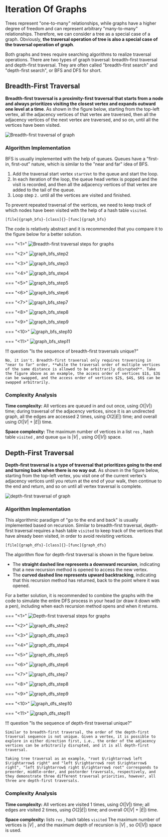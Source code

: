 # Iteration Of Graphs

Trees represent "one-to-many" relationships, while graphs have a higher degree of freedom and can represent arbitrary "many-to-many" relationships. Therefore, we can consider a tree as a special case of a graph. Obviously, **the traversal operation of tree is also a special case of the traversal operation of graph**.

Both graphs and trees require searching algorithms to realize traversal operations. There are two types of graph traversal: breadth-first traversal and depth-first traversal. They are often called "breadth-first search" and "depth-first search", or BFS and DFS for short.

## Breadth-First Traversal

**Breadth-first traversal is a proximity-first traversal that starts from a node and always prioritizes visiting the closest vertex and expands outward one level at a time**. As shown in the figure below, starting from the top-left vertex, all the adjacency vertices of that vertex are traversed, then all the adjacency vertices of the next vertex are traversed, and so on, until all the vertices have been visited.

![Breadth-first traversal of graph](graph_traversal.assets/graph_bfs.png)

### Algorithm Implementation

BFS is usually implemented with the help of queues. Queues have a "first-in, first-out" nature, which is similar to the "near and far" idea of BFS.

1. Add the traversal start vertex `startVet` to the queue and start the loop.
2. In each iteration of the loop, the queue head vertex is popped and the visit is recorded, and then all the adjacency vertices of that vertex are added to the tail of the queue.
3. Loop step `2.` until all the vertices are visited and finished.

To prevent repeated traversal of the vertices, we need to keep track of which nodes have been visited with the help of a hash table `visited`.

```src
[file]{graph_bfs}-[class]{}-[func]{graph_bfs}
```

The code is relatively abstract and it is recommended that you compare it to the figure below for a better solution.

=== "<1>"
    ![Breadth-first traversal steps for graphs](graph_traversal.assets/graph_bfs_step1.png)

=== "<2>"
    ![graph_bfs_step2](graph_traversal.assets/graph_bfs_step2.png)

=== "<3>"
    ![graph_bfs_step3](graph_traversal.assets/graph_bfs_step3.png)

=== "<4>"
    ![graph_bfs_step4](graph_traversal.assets/graph_bfs_step4.png)

=== "<5>"
    ![graph_bfs_step5](graph_traversal.assets/graph_bfs_step5.png)

=== "<6>"
    ![graph_bfs_step6](graph_traversal.assets/graph_bfs_step6.png)

=== "<7>"
    ![graph_bfs_step7](graph_traversal.assets/graph_bfs_step7.png)

=== "<8>"
    ![graph_bfs_step8](graph_traversal.assets/graph_bfs_step8.png)

=== "<9>"
    ![graph_bfs_step9](graph_traversal.assets/graph_bfs_step9.png)

=== "<10>"
    ![graph_bfs_step10](graph_traversal.assets/graph_bfs_step10.png)

=== "<11>"
    ![graph_bfs_step11](graph_traversal.assets/graph_bfs_step11.png)

!!! question "Is the sequence of breadth-first traversals unique?"

    No, it isn't. Breadth-first traversal only requires traversing in "near to far" order, **while the traversal order of multiple vertices of the same distance is allowed to be arbitrarily disrupted**. Take the figure above as an example, the access order of vertices $1$, $3$ can be swapped, and the access order of vertices $2$, $4$, $6$ can be swapped arbitrarily.

### Complexity Analysis

**Time complexity:** All vertices are queued in and out once, using $O(|V|)$ time; during traversal of the adjacency vertices, since it is an undirected graph, all the edges are accessed $2$ times, using $O(2|E|)$ time; and overall using $O(|V| + |E|)$ time.

**Space complexity:** The maximum number of vertices in a list `res` , hash table `visited` , and queue `que` is $|V|$ , using $O(|V|)$ space.

## Depth-First Traversal

**Depth-first traversal is a type of traversal that prioritizes going to the end and turning back when there is no way out**. As shown in the figure below, starting from the top-left vertex, you visit one of the current vertex's adjacency vertices until you return at the end of your walk, then continue to the end and return, and so on until all vertex traversal is complete.

![depth-first traversal of graph](graph_traversal.assets/graph_dfs.png)

### Algorithm Implementation

This algorithmic paradigm of "go to the end and back" is usually implemented based on recursion. Similar to breadth-first traversal, depth-first traversal requires a hash table `visited` to keep track of the vertices that have already been visited, in order to avoid revisiting vertices.

```src
[file]{graph_dfs}-[class]{}-[func]{graph_dfs}
```

The algorithm flow for depth-first traversal is shown in the figure below.

- The **straight dashed line represents a downward recursion**, indicating that a new recursion method is opened to access the new vertex.
- The **curved dashed line represents upward backtracking**, indicating that this recursion method has returned, back to the point where it was opened.

For a better solution, it is recommended to combine the graphs with the code to simulate the entire DFS process in your head (or draw it down with a pen), including when each recursion method opens and when it returns.

=== "<1>"
    ![Depth-first traversal steps for graphs](graph_traversal.assets/graph_dfs_step1.png)

=== "<2>"
    ![graph_dfs_step2](graph_traversal.assets/graph_dfs_step2.png)

=== "<3>"
    ![graph_dfs_step3](graph_traversal.assets/graph_dfs_step3.png)

=== "<4>"
    ![graph_dfs_step4](graph_traversal.assets/graph_dfs_step4.png)

=== "<5>"
    ![graph_dfs_step5](graph_traversal.assets/graph_dfs_step5.png)

=== "<6>"
    ![graph_dfs_step6](graph_traversal.assets/graph_dfs_step6.png)

=== "<7>"
    ![graph_dfs_step7](graph_traversal.assets/graph_dfs_step7.png)

=== "<8>"
    ![graph_dfs_step8](graph_traversal.assets/graph_dfs_step8.png)

=== "<9>"
    ![graph_dfs_step9](graph_traversal.assets/graph_dfs_step9.png)

=== "<10>"
    ![graph_dfs_step10](graph_traversal.assets/graph_dfs_step10.png)

=== "<11>"
    ![graph_dfs_step11](graph_traversal.assets/graph_dfs_step11.png)

!!! question "Is the sequence of depth-first traversal unique?"

    Similar to breadth-first traversal, the order of the depth-first traversal sequence is not unique. Given a vertex, it is possible to explore in either direction first, i.e., the order of the adjacency vertices can be arbitrarily disrupted, and it is all depth-first traversal.
   
    Taking tree traversal as an example, "root $\rightarrow$ left $\rightarrow$ right" and "left $\rightarrow$ root $\rightarrow$ right", "left $\rightarrow$ right $\rightarrow$ root" corresponds to preorder, middle-order, and postorder traversals, respectively, and they demonstrate three different traversal priorities, however, all three are depth-first traversals.

### Complexity Analysis

**Time complexity:** All vertices are visited $1$ times, using $O(|V|)$ time; all edges are visited $2$ times, using $O(2|E|)$ time; and overall $O(|V| + |E|)$ time.

**Space complexity:** lists `res` , hash tables `visited` The maximum number of vertices is $|V|$ , and the maximum depth of recursion is $|V|$ , so $O(|V|)$ space is used.

